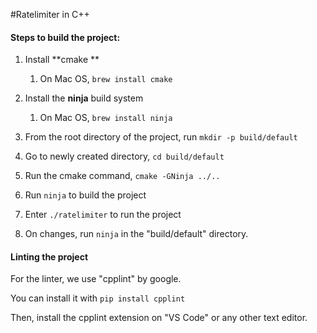 #Ratelimiter in C++



#### Steps to build the project:

1. Install **cmake **
   1. On Mac OS, `brew install cmake`

2. Install the **ninja** build system
   1. On Mac OS, `brew install ninja`
3. From the root directory of the project, run `mkdir -p build/default`
4. Go to newly created directory, `cd build/default`
5. Run the cmake command, `cmake -GNinja ../..`
6. Run `ninja` to build the project
7. Enter `./ratelimiter` to run the project
8. On changes, run `ninja` in the "build/default" directory.



#### Linting the project

For the linter, we use "cpplint" by google.

You can install it with `pip install cpplint`

Then, install the cpplint extension on "VS Code" or any other text editor.



